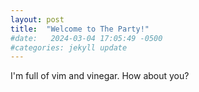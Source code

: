 ```yaml
---
layout: post
title:  "Welcome to The Party!"
#date:   2024-03-04 17:05:49 -0500
#categories: jekyll update
---
```


I'm full of vim and vinegar. How about you?